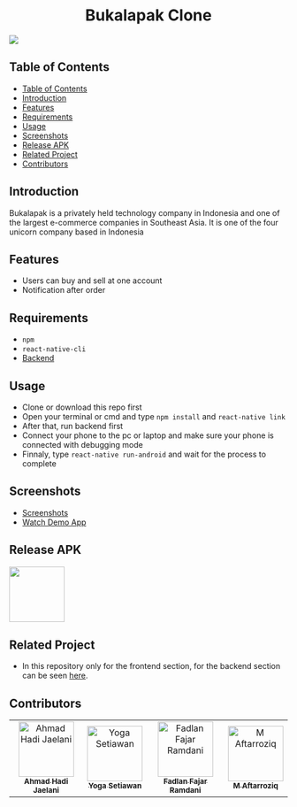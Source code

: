 <h1 align="center">Bukalapak Clone</h1>

![](https://shopily-id.s3.amazonaws.com/uploads/stores/1479/1479_logo_e82fa5a7.png)

## Table of Contents

- [Table of Contents](#Table-of-Contents)
- [Introduction](#Introduction)
- [Features](#Features)
- [Requirements](#Requirements)
- [Usage](#Usage)
- [Screenshots](#Screenshots)
- [Release APK](#Release-APK)
- [Related Project](#Related-Project)
- [Contributors](#Contributors)

## Introduction

Bukalapak is a privately held technology company in Indonesia and one of the largest e-commerce companies in Southeast Asia. It is one of the four unicorn company based in Indonesia

## Features

- Users can buy and sell at one account
- Notification after order

## Requirements

- `npm`
- `react-native-cli`
- [Backend](https://github.com/arioki1/Bukalapak-Clone-Back-End)

## Usage

- Clone or download this repo first
- Open your terminal or cmd and type `npm install` and `react-native link`
- After that, run backend first
- Connect your phone to the pc or laptop and make sure your phone is connected with debugging mode
- Finnaly, type `react-native run-android` and wait for the process to complete

## Screenshots

- [Screenshots]()
- [Watch Demo App]()

## Release APK

<a href="https://drive.google.com/file/d/163zsPcnHT-tH-NN_CVjKnkdpE-Su6xbU/view?usp=sharing">
  <img src="https://thecorrespondent.in/wp-content/uploads/2019/02/GoogleDrive-big.png" width=100/>
</a>
  
## Related Project
 
* In this repository only for the frontend section, for the backend section can be seen [here](https://github.com/arioki1/Bukalapak-Clone-Back-End).

## Contributors
<center>
  <table>
    <tr>
      <td align="center">
        <a href="https://github.com/andreferi3">
          <img width="100" src="https://avatars1.githubusercontent.com/u/35247372?s=460&v=4" alt="Ahmad Hadi Jaelani"><br/>
          <sub><b>Ahmad Hadi Jaelani</b></sub>
        </a>
      </td>
      <td align="center">
        <a href="https://github.com/dymzfp">
          <img width="100" src="https://avatars1.githubusercontent.com/u/1139881?s=400&v=4" alt="Yoga Setiawan"><br/>
          <sub><b>Yoga Setiawan</b></sub>
        </a>
      </td>
      <td align="center">
        <a href="https://github.com/kevinmartinda">
          <img width="100" src="https://avatars1.githubusercontent.com/u/30279145?s=400&v=4" alt="Fadlan Fajar Ramdani"><br/>
          <sub><b>Fadlan Fajar Ramdani</b></sub>
        </a>
      </td>
      <td align="center">
        <a href="https://github.com/mhdrare">
          <img width="100" src="https://avatars1.githubusercontent.com/u/51024270?s=460&v=4" alt="M Aftarroziq"><br/>
          <sub><b>M Aftarroziq</b></sub>
        </a>
      </td>
    </tr>
  </table>
</center>
